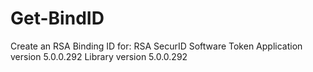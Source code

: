 # Get-BindID
Create an RSA Binding ID for:
RSA SecurID Software Token
Application version 5.0.0.292
Library version 5.0.0.292
